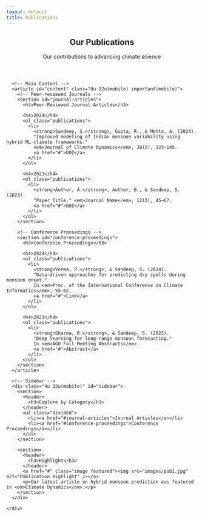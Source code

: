 ```yaml
---
layout: default
title: Publications
---
```


<!-- Page Header -->
<header class="wrapper style1 special">
  <div class="container">
    <h2>Our Publications</h2>
    <p>Our contributions to advancing climate science</p>
  </div>
</header>

<!-- Main Content -->
<div class="wrapper style1">
  <div class="container">
    <div class="row">
      
      <!-- Main Content -->
      <article id="content" class="8u 12u(mobile) important(mobile)">
        <!-- Peer-reviewed Journals -->
        <section id="journal-articles">
          <h3>Peer-Reviewed Journal Articles</h3>

          <h4>2024</h4>
          <ol class="publications">
            <li>
              <strong>Sandeep, S.</strong>, Gupta, R., & Mehta, A. (2024).  
              "Improved modeling of Indian monsoon variability using hybrid ML-climate frameworks."  
              <em>Journal of Climate Dynamics</em>, 38(2), 123–145.  
              <a href="#">DOI</a>
            </li>
          </ol>

          <h4>2023</h4>
          <ol class="publications">
            <li>
              <strong>Author, A.</strong>, Author, B., & Sandeep, S. (2023).  
              "Paper Title." <em>Journal Name</em>, 12(3), 45–67.  
              <a href="#">DOI</a>
            </li>
          </ol>
        </section>

        <!-- Conference Proceedings -->
        <section id="conference-proceedings">
          <h3>Conference Proceedings</h3>

          <h4>2024</h4>
          <ol class="publications">
            <li>
              <strong>Verma, P.</strong>, & Sandeep, S. (2024).  
              "Data-driven approaches for predicting dry spells during monsoon onset."  
              In <em>Proc. of the International Conference on Climate Informatics</em>, 55–62.  
              <a href="#">Link</a>
            </li>
          </ol>

          <h4>2023</h4>
          <ol class="publications">
            <li>
              <strong>Sharma, R.</strong>, & Sandeep, S. (2023).  
              "Deep learning for long-range monsoon forecasting."  
              In <em>AGU Fall Meeting Abstracts</em>.  
              <a href="#">Abstract</a>
            </li>
          </ol>
        </section>
      </article>

      <!-- Sidebar -->
      <div class="4u 12u(mobile)" id="sidebar">
        <section>
          <header>
            <h3>Explore by Category</h3>
          </header>
          <ul class="divided">
            <li><a href="#journal-articles">Journal Articles</a></li>
            <li><a href="#conference-proceedings">Conference Proceedings</a></li>
          </ul>
        </section>

        <section>
          <header>
            <h3>Highlight</h3>
          </header>
          <a href="#" class="image featured"><img src="images/pub1.jpg" alt="Publication Highlight" /></a>
          <p>Our latest article on hybrid monsoon prediction was featured in <em>Climate Dynamics</em>.</p>
        </section>
      </div>

    </div>
  </div>
</div>
